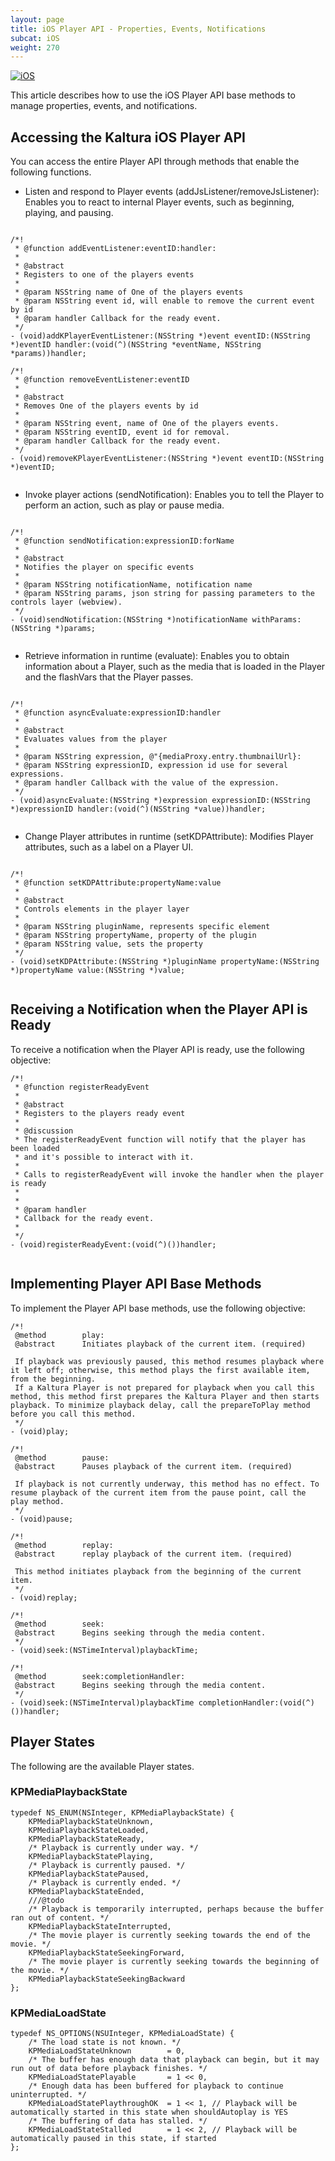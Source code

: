 ```yaml
---
layout: page
title: iOS Player API - Properties, Events, Notifications
subcat: iOS
weight: 270
---
```


[![iOS](https://img.shields.io/badge/iOS-Supported-green.svg)](https://github.com/kaltura/player-sdk-native-ios)

This article describes how to use the iOS Player API base methods to manage properties, events, and notifications. 

## Accessing the Kaltura iOS Player API  

You can access the entire Player API through methods that enable the following functions.

* Listen and respond to Player events (addJsListener/removeJsListener): Enables you to react to internal Player events, such as beginning, playing, and pausing.

```objective_c

/*!
 * @function addEventListener:eventID:handler:
 *
 * @abstract
 * Registers to one of the players events
 *
 * @param NSString name of One of the players events
 * @param NSString event id, will enable to remove the current event by id
 * @param handler Callback for the ready event.
 */
- (void)addKPlayerEventListener:(NSString *)event eventID:(NSString *)eventID handler:(void(^)(NSString *eventName, NSString *params))handler;

/*!
 * @function removeEventListener:eventID
 *
 * @abstract
 * Removes One of the players events by id
 *
 * @param NSString event, name of One of the players events.
 * @param NSString eventID, event id for removal.
 * @param handler Callback for the ready event.
 */
- (void)removeKPlayerEventListener:(NSString *)event eventID:(NSString *)eventID;


```

* Invoke player actions (sendNotification): Enables you to tell the Player to perform an action, such as play or pause media.

```objective_c

/*!
 * @function sendNotification:expressionID:forName
 *
 * @abstract
 * Notifies the player on specific events
 *
 * @param NSString notificationName, notification name
 * @param NSString params, json string for passing parameters to the controls layer (webview).
 */
- (void)sendNotification:(NSString *)notificationName withParams:(NSString *)params;


```
* Retrieve information in runtime (evaluate): Enables you to obtain information about a Player, such as the media that is loaded in the Player and the flashVars that the Player passes.

```objective_c

/*!
 * @function asyncEvaluate:expressionID:handler
 *
 * @abstract
 * Evaluates values from the player
 *
 * @param NSString expression, @"{mediaProxy.entry.thumbnailUrl}:
 * @param NSString expressionID, expression id use for several expressions.
 * @param handler Callback with the value of the expression.
 */
- (void)asyncEvaluate:(NSString *)expression expressionID:(NSString *)expressionID handler:(void(^)(NSString *value))handler;


```
* Change Player attributes in runtime (setKDPAttribute): Modifies Player attributes, such as a label on a Player UI.

```objective_c

/*!
 * @function setKDPAttribute:propertyName:value
 *
 * @abstract
 * Controls elements in the player layer
 *
 * @param NSString pluginName, represents specific element
 * @param NSString propertyName, property of the plugin
 * @param NSString value, sets the property
 */
- (void)setKDPAttribute:(NSString *)pluginName propertyName:(NSString *)propertyName value:(NSString *)value;


```

## Receiving a Notification when the Player API is Ready  

To receive a notification when the Player API is ready, use the following objective:

```objective_c
/*!
 * @function registerReadyEvent
 *
 * @abstract
 * Registers to the players ready event
 *
 * @discussion
 * The registerReadyEvent function will notify that the player has been loaded
 * and it's possible to interact with it.
 *
 * Calls to registerReadyEvent will invoke the handler when the player is ready
 *
 *
 * @param handler
 * Callback for the ready event.
 *
 */
- (void)registerReadyEvent:(void(^)())handler;


```

## Implementing Player API Base Methods  

To implement the Player API base methods, use the following objective:

```objective_c
/*!
 @method        play:
 @abstract      Initiates playback of the current item. (required)
 
 If playback was previously paused, this method resumes playback where it left off; otherwise, this method plays the first available item, from the beginning.
 If a Kaltura Player is not prepared for playback when you call this method, this method first prepares the Kaltura Player and then starts playback. To minimize playback delay, call the prepareToPlay method before you call this method.
 */
- (void)play;
```

```objective_c
/*!
 @method        pause:
 @abstract      Pauses playback of the current item. (required)
 
 If playback is not currently underway, this method has no effect. To resume playback of the current item from the pause point, call the play method.
 */
- (void)pause;
```

```objective_c
/*!
 @method        replay:
 @abstract      replay playback of the current item. (required)
 
 This method initiates playback from the beginning of the current item.
 */
- (void)replay;

```

```objective_c
/*!
 @method        seek:
 @abstract      Begins seeking through the media content.
 */
- (void)seek:(NSTimeInterval)playbackTime;
```

```objective_c
/*!
 @method        seek:completionHandler:
 @abstract      Begins seeking through the media content.
 */
- (void)seek:(NSTimeInterval)playbackTime completionHandler:(void(^)())handler;
```

## Player States  

The following are the available Player states. 

### KPMediaPlaybackState

```objective_c
typedef NS_ENUM(NSInteger, KPMediaPlaybackState) {
    KPMediaPlaybackStateUnknown,
    KPMediaPlaybackStateLoaded,
    KPMediaPlaybackStateReady,
    /* Playback is currently under way. */
    KPMediaPlaybackStatePlaying,
    /* Playback is currently paused. */
    KPMediaPlaybackStatePaused,
    /* Playback is currently ended. */
    KPMediaPlaybackStateEnded,
    ///@todo
    /* Playback is temporarily interrupted, perhaps because the buffer ran out of content. */
    KPMediaPlaybackStateInterrupted,
    /* The movie player is currently seeking towards the end of the movie. */
    KPMediaPlaybackStateSeekingForward,
    /* The movie player is currently seeking towards the beginning of the movie. */
    KPMediaPlaybackStateSeekingBackward
};

```

### KPMediaLoadState

```objective_c
typedef NS_OPTIONS(NSUInteger, KPMediaLoadState) {
    /* The load state is not known. */
    KPMediaLoadStateUnknown        = 0,
    /* The buffer has enough data that playback can begin, but it may run out of data before playback finishes. */
    KPMediaLoadStatePlayable       = 1 << 0,
    /* Enough data has been buffered for playback to continue uninterrupted. */
    KPMediaLoadStatePlaythroughOK  = 1 << 1, // Playback will be automatically started in this state when shouldAutoplay is YES
    /* The buffering of data has stalled. */
    KPMediaLoadStateStalled        = 1 << 2, // Playback will be automatically paused in this state, if started
};
```


